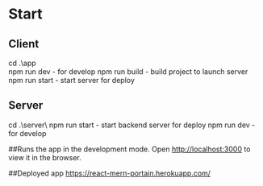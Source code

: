 # Start

## Client
cd .\app\
npm run dev - for develop
npm run build - build project to launch server 
npm run start - start server for deploy

## Server
cd .\server\ 
npm run start - start backend server for deploy
npm run dev - for develop

##Runs the app in the development mode.
Open [http://localhost:3000](http://localhost:3000) to view it in the browser.

##Deployed app
https://react-mern-portain.herokuapp.com/
